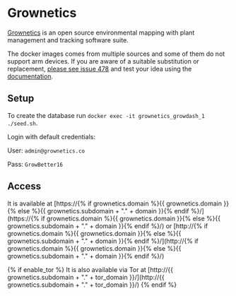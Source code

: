 # Grownetics

[Grownetics](https://grownetics.co/) is an open source environmental mapping with plant management and tracking software suite.

The docker images comes from multiple sources and some of them do not support arm devices.
If you are aware of a suitable substitution or replacement,
 [please see issue 478](https://gitlab.com/NickBusey/HomelabOS/-/issues/478)
and test your idea using the [documentation](https://homelabos.com/docs/development/adding_services/).

## Setup

To create the database run `docker exec -it grownetics_growdash_1 ./seed.sh`.

Login with default credentials:

User: `admin@grownetics.co`

Pass: `GrowBetter16`

## Access

It is available at [https://{% if grownetics.domain %}{{ grownetics.domain }}{% else %}{{ grownetics.subdomain + "." + domain }}{% endif %}/](https://{% if grownetics.domain %}{{ grownetics.domain }}{% else %}{{ grownetics.subdomain + "." + domain }}{% endif %}/) or [http://{% if grownetics.domain %}{{ grownetics.domain }}{% else %}{{ grownetics.subdomain + "." + domain }}{% endif %}/](http://{% if grownetics.domain %}{{ grownetics.domain }}{% else %}{{ grownetics.subdomain + "." + domain }}{% endif %}/)

{% if enable_tor %}
It is also available via Tor at [http://{{ grownetics.subdomain + "." + tor_domain }}/](http://{{ grownetics.subdomain + "." + tor_domain }}/)
{% endif %}
